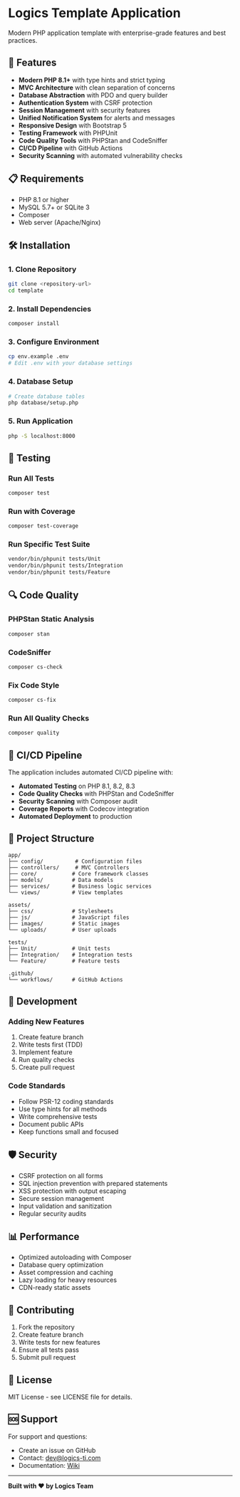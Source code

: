 # Logics Template Application

Modern PHP application template with enterprise-grade features and best practices.

## 🚀 Features

- **Modern PHP 8.1+** with type hints and strict typing
- **MVC Architecture** with clean separation of concerns
- **Database Abstraction** with PDO and query builder
- **Authentication System** with CSRF protection
- **Session Management** with security features
- **Unified Notification System** for alerts and messages
- **Responsive Design** with Bootstrap 5
- **Testing Framework** with PHPUnit
- **Code Quality Tools** with PHPStan and CodeSniffer
- **CI/CD Pipeline** with GitHub Actions
- **Security Scanning** with automated vulnerability checks

## 📋 Requirements

- PHP 8.1 or higher
- MySQL 5.7+ or SQLite 3
- Composer
- Web server (Apache/Nginx)

## 🛠️ Installation

### 1. Clone Repository

```bash
git clone <repository-url>
cd template
```

### 2. Install Dependencies

```bash
composer install
```

### 3. Configure Environment

```bash
cp env.example .env
# Edit .env with your database settings
```

### 4. Database Setup

```bash
# Create database tables
php database/setup.php
```

### 5. Run Application

```bash
php -S localhost:8000
```

## 🧪 Testing

### Run All Tests

```bash
composer test
```

### Run with Coverage

```bash
composer test-coverage
```

### Run Specific Test Suite

```bash
vendor/bin/phpunit tests/Unit
vendor/bin/phpunit tests/Integration
vendor/bin/phpunit tests/Feature
```

## 🔍 Code Quality

### PHPStan Static Analysis

```bash
composer stan
```

### CodeSniffer

```bash
composer cs-check
```

### Fix Code Style

```bash
composer cs-fix
```

### Run All Quality Checks

```bash
composer quality
```

## 🚀 CI/CD Pipeline

The application includes automated CI/CD pipeline with:

- **Automated Testing** on PHP 8.1, 8.2, 8.3
- **Code Quality Checks** with PHPStan and CodeSniffer
- **Security Scanning** with Composer audit
- **Coverage Reports** with Codecov integration
- **Automated Deployment** to production

## 📁 Project Structure

```
app/
├── config/          # Configuration files
├── controllers/     # MVC Controllers
├── core/           # Core framework classes
├── models/         # Data models
├── services/       # Business logic services
└── views/          # View templates

assets/
├── css/            # Stylesheets
├── js/             # JavaScript files
├── images/         # Static images
└── uploads/        # User uploads

tests/
├── Unit/           # Unit tests
├── Integration/    # Integration tests
└── Feature/        # Feature tests

.github/
└── workflows/      # GitHub Actions
```

## 🔧 Development

### Adding New Features

1. Create feature branch
2. Write tests first (TDD)
3. Implement feature
4. Run quality checks
5. Create pull request

### Code Standards

- Follow PSR-12 coding standards
- Use type hints for all methods
- Write comprehensive tests
- Document public APIs
- Keep functions small and focused

## 🛡️ Security

- CSRF protection on all forms
- SQL injection prevention with prepared statements
- XSS protection with output escaping
- Secure session management
- Input validation and sanitization
- Regular security audits

## 📊 Performance

- Optimized autoloading with Composer
- Database query optimization
- Asset compression and caching
- Lazy loading for heavy resources
- CDN-ready static assets

## 🤝 Contributing

1. Fork the repository
2. Create feature branch
3. Write tests for new features
4. Ensure all tests pass
5. Submit pull request

## 📄 License

MIT License - see LICENSE file for details.

## 🆘 Support

For support and questions:

- Create an issue on GitHub
- Contact: dev@logics-ti.com
- Documentation: [Wiki](link-to-wiki)

---

**Built with ❤️ by Logics Team**
